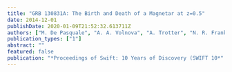 ```yaml
---
title: "GRB 130831A: The Birth and Death of a Magnetar at z=0.5"
date: 2014-12-01
publishDate: 2020-01-09T21:52:32.613711Z
authors: ["M. De Pasquale", "A. A. Volnova", "A. Trotter", "N. R. Frank", "N. R. Butler", "Z. Cano", "O. Littlejohns", "J. Bloom", "J. X. Prochaska", "J. A. de Diego", "M. G. Richer", "C. Roman-Zuniga", "A. Watson", "S. H. Moseley", "A. Kutyrev", "V. Hoette", "R. Russell", "V. Rumyantsev", "E. Klunko", "O. Burkhonov", "D. Reichart", "J. Haislip", "S. R. Oates", "D. A. Kann", "B. Zhang", "A. Pozanenko", "A. Cucchiara", "E. Troja", "B. Sbarufatti", "S. Schulze", "M. J. Page", "A. J. Castro-Tirado", "J. Gorosabel", "A. Lien", "O. D. Fox", "J. Gonzalez", "N. Gehrels", "S. Zane", "A. Breeveld"]
publication_types: ["1"]
abstract: ""
featured: false
publication: "*Proceedings of Swift: 10 Years of Discovery (SWIFT 10*"
---
```


